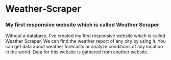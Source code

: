 # Weather-Scraper
### My first responsive website which is called Weather Scraper<br />
Without a database, I've created my first responsive website which is called Weather Scraper. We can find the weather report of any city by using it. You can get data about weather forecasts or analyze conditions of any location in the world. Data for this website is gathered from another website.
